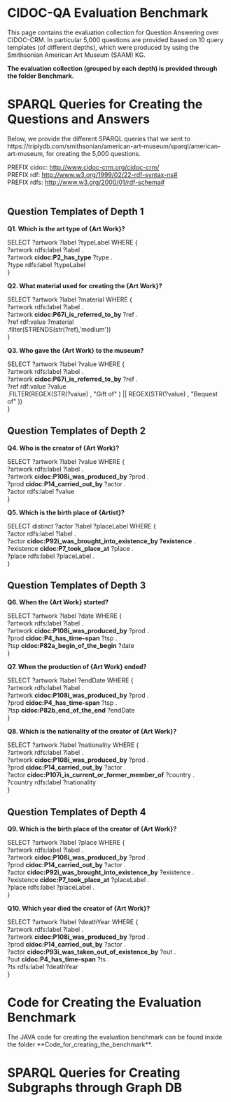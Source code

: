 # CIDOC-QA Evaluation Benchmark

This page contains the evaluation collection for Question Answering over CIDOC-CRM. 
In particular 5,000 questions are provided based on 10 query templates (of different depths), 
which were produced by using the  Smithsonian American Art Museum (SAAM) KG.

**The evaluation collection (grouped by each depth) is provided through the folder Benchmark.**

<h1> SPARQL Queries for Creating the Questions and Answers</h1>
Below, we provide the different SPARQL queries that we sent to https://triplydb.com/smithsonian/american-art-museum/sparql/american-art-museum, 
for creating the 5,000 questions. <br>


PREFIX cidoc: <http://www.cidoc-crm.org/cidoc-crm/> <br>
PREFIX rdf: <http://www.w3.org/1999/02/22-rdf-syntax-ns#> <br>
PREFIX rdfs: <http://www.w3.org/2000/01/rdf-schema#> <br> <br>

<h2>Question Templates of Depth 1</h2>

**Q1. Which is the art type of {Art Work}?**

SELECT ?artwork ?label ?typeLabel WHERE { <br>
?artwork rdfs:label ?label . <br>
?artwork **cidoc:P2_has_type** ?type .  <br>
?type rdfs:label ?typeLabel <br>
} <br>

**Q2. What material used for creating the {Art Work}?**

SELECT ?artwork ?label  ?material WHERE { <br>
?artwork rdfs:label ?label .  <br>
?artwork **cidoc:P67i_is_referred_to_by** ?ref . <br>
?ref rdf:value ?material <br>
.filter(STRENDS(str(?ref),'medium')) <br>
} <br>

**Q3. Who gave the {Art Work} to the museum?**

SELECT ?artwork ?label ?value WHERE { <br>
?artwork rdfs:label ?label . <br>
?artwork **cidoc:P67i_is_referred_to_by** ?ref .  <br>
?ref rdf:value ?value <br>
.FILTER(REGEX(STR(?value) , "Gift of" ) || REGEX(STR(?value) , "Bequest of" ))  <br>
} <br>

<h2>Question Templates of Depth 2</h2>

**Q4. Who is the creator of {Art Work}?**

SELECT ?artwork ?label ?value WHERE {  <br>
?artwork rdfs:label ?label .  <br>
?artwork **cidoc:P108i_was_produced_by** ?prod .  <br> 
?prod **cidoc:P14_carried_out_by** ?actor .  <br>
?actor rdfs:label ?value  <br>
}  <br>

**Q5. Which is the birth place of {Artist}?**

SELECT distinct ?actor ?label ?placeLabel WHERE { <br>
?actor rdfs:label ?label .  <br>
?actor **cidoc:P92i_was_brought_into_existence_by ?existence** .  <br>
?existence **cidoc:P7_took_place_at** ?place . <br>
?place rdfs:label ?placeLabel . <br>
} <br>

<h2>Question Templates of Depth 3</h2>

**Q6. When the {Art Work} started?** 

SELECT ?artwork ?label ?date WHERE { <br>
?artwork rdfs:label ?label . <br>
?artwork **cidoc:P108i_was_produced_by** ?prod .  <br>
?prod **cidoc:P4_has_time-span** ?tsp .  <br>
?tsp **cidoc:P82a_begin_of_the_begin** ?date <br>
}  <br>

**Q7. When the production of {Art Work} ended?** 

SELECT ?artwork ?label ?endDate WHERE { <br>
?artwork rdfs:label ?label . <br>
?artwork **cidoc:P108i_was_produced_by** ?prod .  <br>
?prod **cidoc:P4_has_time-span** ?tsp .  <br>
?tsp **cidoc:P82b_end_of_the_end** ?endDate <br>
}  <br>

**Q8. Which is the nationality of the creator of {Art Work}?** 

SELECT ?artwork ?label ?nationality WHERE { <br>
?artwork rdfs:label ?label .   <br>
?artwork **cidoc:P108i_was_produced_by** ?prod .    <br>
?prod **cidoc:P14_carried_out_by** ?actor .    <br>
?actor **cidoc:P107i_is_current_or_former_member_of** ?country .    <br>
?country rdfs:label ?nationality   <br>
}  <br>

<h2>Question Templates of Depth 4 </h2>

**Q9. Which is the birth place of the creator of {Art Work}?** 

SELECT ?artwork ?label ?place WHERE { <br>
?artwork rdfs:label ?label . <br>
?artwork **cidoc:P108i_was_produced_by** ?prod .  <br>
?prod **cidoc:P14_carried_out_by** ?actor .  <br>
?actor **cidoc:P92i_was_brought_into_existence_by** ?existence .  <br>
?existence **cidoc:P7_took_place_at** ?placeLabel . <br>
?place rdfs:label ?placeLabel . <br>
}  <br>



**Q10. Which year died the creator of {Art Work}?** 

SELECT ?artwork ?label ?deathYear WHERE { <br>
?artwork rdfs:label ?label . <br>
?artwork **cidoc:P108i_was_produced_by** ?prod .  <br>
?prod **cidoc:P14_carried_out_by** ?actor .  <br>
?actor **cidoc:P93i_was_taken_out_of_existence_by** ?out .    <br>
?out **cidoc:P4_has_time-span** ?ts .   <br>
?ts rdfs:label ?deathYear   <br>
}  <br>



<h1>Code for Creating the Evaluation Benchmark</h1>
The JAVA code for creating the evaluation benchmark can be found inside the folder  **Code_for_creating_the_benchmark**.


<h1>SPARQL Queries for Creating Subgraphs through Graph DB</h1>

